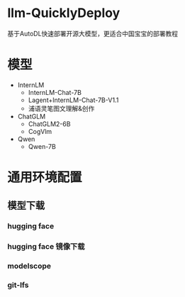# llm-QuicklyDeploy
基于AutoDL快速部署开源大模型，更适合中国宝宝的部署教程

# 模型

- InternLM
  - InternLM-Chat-7B
  - Lagent+InternLM-Chat-7B-V1.1
  - 浦语灵笔图文理解&创作
- ChatGLM
  - ChatGLM2-6B
  - CogVlm
- Qwen
  - Qwen-7B

# 通用环境配置

## 模型下载
### hugging face
### hugging face 镜像下载
### modelscope
### git-lfs
